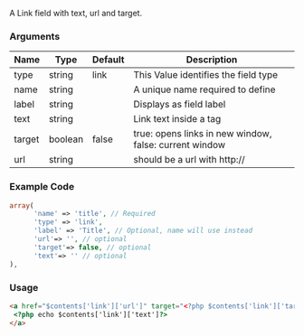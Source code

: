 A Link field with text, url and target.

### Arguments

Name        | Type   | Default | Description
----------- | ------ | ------- | -----------------------------------------------------
type        | string | link    | This Value identifies the field type
name        | string |         | A unique name required to define
label       | string |         | Displays as field label
text        | string |         | Link text inside a tag
target      | boolean|  false  | true: opens links in new window, false: current window
url         | string |         | should be a url with http://

### Example Code

```php
array(
      'name' => 'title', // Required
      'type' => 'link',
      'label' => 'Title', // Optional, name will use instead
      'url'=> '', // optional
      'target'=> false, // optional
      'text'=> '' // optional
),
```

### Usage

```html
<a href="$contents['link']['url']" target="<?php $contents['link']['target']? '_blank':''?>">
 <?php echo $contents['link']['text']?>
</a>
```